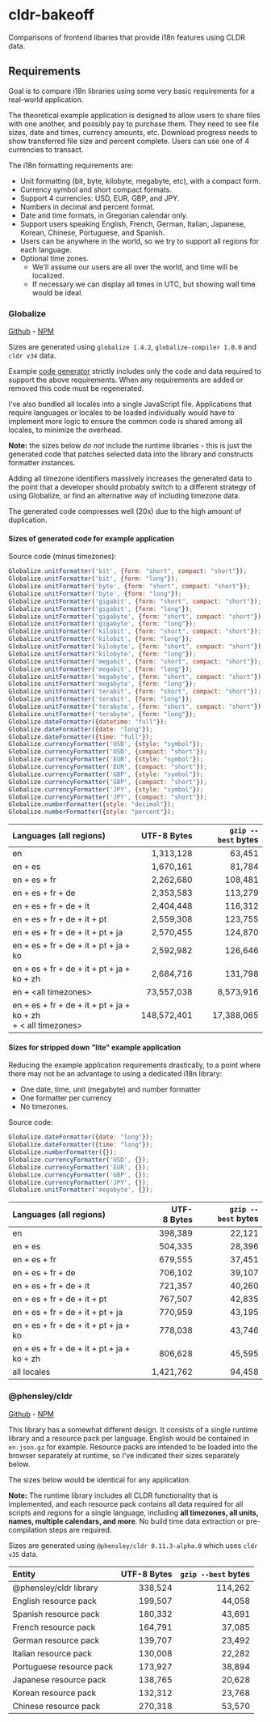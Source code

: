 # cldr-bakeoff

Comparisons of frontend libaries that provide i18n features using CLDR data.


## Requirements

Goal is to compare i18n libraries using some very basic requirements for a real-world application.

The theoretical example application is designed to allow users to share files with one another, and possibly pay to purchase them. They need to see file sizes, date and times, currency amounts, etc. Download progress needs to show transferred file size and percent complete. Users can use one of 4 currencies to transact.

The i18n formatting requirements are:

 * Unit formatting (bit, byte, kilobyte, megabyte, etc), with a compact form.
 * Currency symbol and short compact formats.
 * Support 4 currencies: USD, EUR, GBP, and JPY.
 * Numbers in decimal and percent format.
 * Date and time formats, in Gregorian calendar only.
 * Support users speaking English, French, German, Italian, Japanese, Korean, Chinese, Portuguese, and Spanish.
 * Users can be anywhere in the world, so we try to support all regions for each language.
 * Optional time zones.
   - We'll assume our users are all over the world, and time will be localized.
   - If necessary we can display all times in UTC, but showing wall time would be ideal.

### Globalize

[Github](https://github.com/globalizejs/globalize) - [NPM](https://www.npmjs.com/package/globalize)

Sizes are generated using `globalize 1.4.2`, `globalize-compiler 1.0.0` and `cldr v34` data.

Example [code generator](./generate-globalize.js) strictly includes only the code and data required to support the above requirements. When any requirements are added or removed this code must be regenerated.

I've also bundled all locales into a single JavaScript file. Applications that require languages or locales to be loaded individually would have to implement more logic to ensure the common code is shared among all locales, to minimize the overhead.

**Note:** the sizes below *do not* include the runtime libraries - this is just the generated code that patches selected data into the library and constructs formatter instances.

Adding all timezone identifiers massively increases the generated data to the point that a developer should probably switch to a different strategy of using Globalize, or find an alternative way of including timezone data.

The generated code compresses well (20x) due to the high amount of duplication.

#### Sizes of generated code for example application

Source code (minus timezones):
```javascript
Globalize.unitFormatter('bit', {form: "short", compact: "short"});
Globalize.unitFormatter('bit', {form: "long"});
Globalize.unitFormatter('byte', {form: "short", compact: "short"});
Globalize.unitFormatter('byte', {form: "long"});
Globalize.unitFormatter('gigabit', {form: "short", compact: "short"});
Globalize.unitFormatter('gigabit', {form: "long"});
Globalize.unitFormatter('gigabyte', {form: "short", compact: "short"});
Globalize.unitFormatter('gigabyte', {form: "long"});
Globalize.unitFormatter('kilobit', {form: "short", compact: "short"});
Globalize.unitFormatter('kilobit', {form: "long"});
Globalize.unitFormatter('kilobyte', {form: "short", compact: "short"});
Globalize.unitFormatter('kilobyte', {form: "long"});
Globalize.unitFormatter('megabit', {form: "short", compact: "short"});
Globalize.unitFormatter('megabit', {form: "long"});
Globalize.unitFormatter('megabyte', {form: "short", compact: "short"});
Globalize.unitFormatter('megabyte', {form: "long"});
Globalize.unitFormatter('terabit', {form: "short", compact: "short"});
Globalize.unitFormatter('terabit', {form: "long"});
Globalize.unitFormatter('terabyte', {form: "short", compact: "short"});
Globalize.unitFormatter('terabyte', {form: "long"});
Globalize.dateFormatter({datetime: "full"});
Globalize.dateFormatter({date: "long"});
Globalize.dateFormatter({time: "full"});
Globalize.currencyFormatter('USD', {style: "symbol"});
Globalize.currencyFormatter('USD', {compact: "short"});
Globalize.currencyFormatter('EUR', {style: "symbol"});
Globalize.currencyFormatter('EUR', {compact: "short"});
Globalize.currencyFormatter('GBP', {style: "symbol"});
Globalize.currencyFormatter('GBP', {compact: "short"});
Globalize.currencyFormatter('JPY', {style: "symbol"});
Globalize.currencyFormatter('JPY', {compact: "short"});
Globalize.numberFormatter({style: "decimal"});
Globalize.numberFormatter({style: "percent"});
```

| Languages&nbsp;(all&nbsp;regions) | UTF-8&nbsp;Bytes | `gzip --best`&nbsp;bytes |
| :--- | ---: | ---: |
| en  | 1,313,128 | 63,451 |
| en + es | 1,670,161 | 81,784 |
| en + es + fr | 2,262,680 | 108,481 |
| en + es + fr + de | 2,353,583 | 113,279 |
| en + es + fr + de + it | 2,404,448 | 116,312 |
| en + es + fr + de + it + pt | 2,559,308 | 123,755 |
| en + es + fr + de + it + pt + ja | 2,570,455 | 124,870 |
| en + es + fr + de + it + pt + ja + ko | 2,592,982 | 126,646 |
| en + es + fr + de + it + pt + ja + ko + zh | 2,684,716 | 131,798 |
| en + &lt;all timezones&gt; | 73,557,038 | 8,573,916 |
| en + es + fr + de + it + pt + ja + ko + zh<br> + &lt; all timezones&gt; | 148,572,401 | 17,388,065 |

#### Sizes for stripped down "lite" example application

Reducing the example application requirements drastically, to a point where there may not be an advantage to using a dedicated i18n library:

 * One date, time, unit (megabyte) and number formatter
 * One formatter per currency
 * No timezones.

Source code:
```javascript
Globalize.dateFormatter({date: "long"});
Globalize.dateFormatter({time: "long"});
Globalize.numberFormatter({});
Globalize.currencyFormatter('USD', {});
Globalize.currencyFormatter('EUR', {});
Globalize.currencyFormatter('GBP', {});
Globalize.currencyFormatter('JPY', {});
Globalize.unitFormatter('megabyte', {});
```

| Languages&nbsp;(all&nbsp;regions) | UTF-8&nbsp;Bytes | `gzip --best`&nbsp;bytes |
| :--- | ---: | ---: |
| en | 398,389 | 22,121 |
| en + es | 504,335 | 28,396 |
| en + es + fr | 679,555 | 37,451 |
| en + es + fr + de | 706,102 | 39,107 |
| en + es + fr + de + it | 721,357 | 40,260 |
| en + es + fr + de + it + pt | 767,507 | 42,835 |
| en + es + fr + de + it + pt + ja | 770,959 | 43,195 |
| en + es + fr + de + it + pt + ja + ko | 778,038 | 43,746 |
| en + es + fr + de + it + pt + ja + ko + zh | 806,628 | 45,595 |
| all locales | 1,421,762 | 94,458 |

### @phensley/cldr

[Github](https://github.com/phensley/cldr-engine) - [NPM](https://www.npmjs.com/package/@phensley/cldr)

This library has a somewhat different design. It consists of a single runtime library and a resource pack per language. English would be contained in `en.json.gz` for example. Resource packs are intended to be loaded into the browser separately at runtime, so I've indicated their sizes separately below.

The sizes below would be identical for any application.

**Note:** The runtime library includes all CLDR functionality that is implemented, and each resource pack contains all data required for all scripts and regions for a single language, including **all timezones, all units, names, multiple calendars, and more**. No build time data extraction or pre-compilation steps are required.

Sizes are generated using `@phensley/cldr 0.11.3-alpha.0` which uses `cldr v35` data.

| Entity  | UTF-8&nbsp;Bytes | `gzip --best`&nbsp;bytes |
| :--- | ---: | ---: |
| @phensley/cldr library | 338,524 | 114,262 |
| English resource pack | 199,507 | 44,058 |
| Spanish resource pack | 180,332 | 43,691 |
| French resource pack | 164,791 | 37,085 |
| German resource pack | 139,707 | 23,492 |
| Italian resource pack | 130,008 | 22,282 |
| Portuguese resource pack | 173,927 | 38,894 |
| Japanese resource pack | 138,765 | 20,628 |
| Korean resource pack | 132,312 | 23,768 |
| Chinese resource pack | 270,318 | 53,570 |
